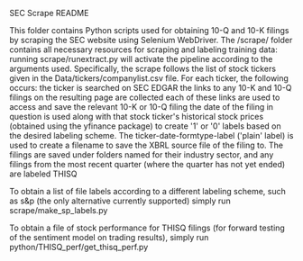 SEC Scrape README

This folder contains Python scripts used for obtaining 10-Q and 10-K filings by scraping the SEC website using Selenium WebDriver. The /scrape/ folder contains all necessary resources for scraping and labeling training data: running scrape/runextract.py will activate the pipeline according to the arguments used. Specifically, the scrape follows the list of stock tickers given in the Data/tickers/companylist.csv file. For each ticker, the following occurs:
  the ticker is searched on SEC EDGAR
  the links to any 10-K and 10-Q filings on the resulting page are collected
  each of these links are used to access and save the relevant 10-K or 10-Q filing
  the date of the filing in question is used along with that stock ticker's historical stock prices (obtained using the yfinance package) to create '1' or '0' labels based on the desired labeling scheme.
  The ticker-date-formtype-label ('plain' label) is used to create a filename to save the XBRL source file of the filing to. The filings are saved under folders named for their industry sector, and any filings from the most recent quarter (where the quarter has not yet ended) are labeled THISQ

To obtain a list of file labels according to a different labeling scheme, such as s&p (the only alternative currently supported) simply run scrape/make_sp_labels.py

To obtain a file of stock performance for THISQ filings (for forward testing of the sentiment model on trading results), simply run python/THISQ_perf/get_thisq_perf.py
